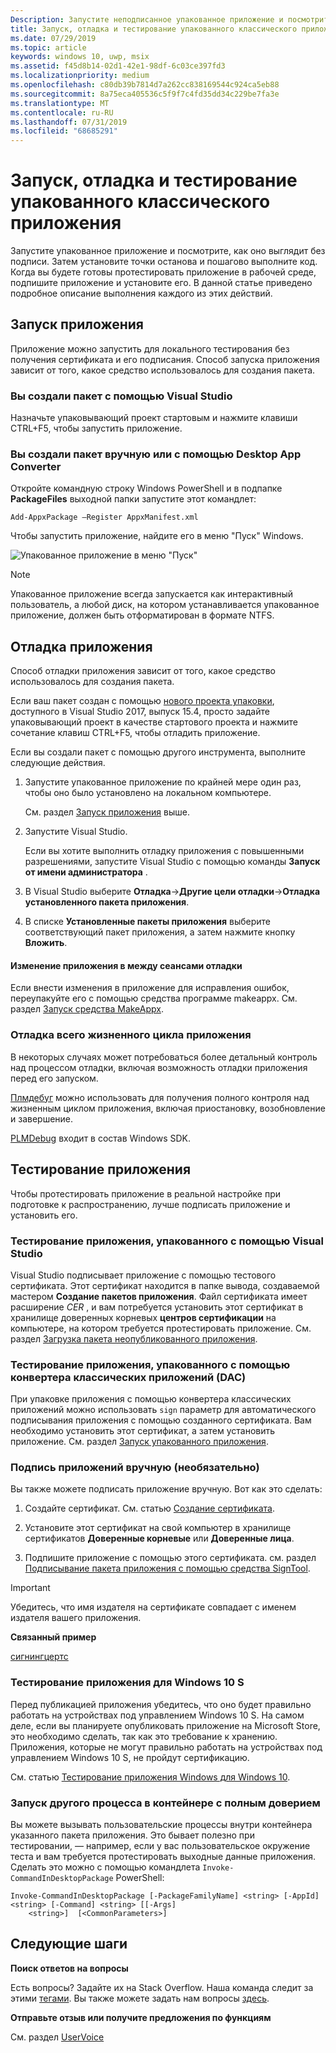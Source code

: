 ```yaml
---
Description: Запустите неподписанное упакованное приложение и посмотрите, как оно выглядит. Затем установите точки останова и пошагово выполните код. Когда будете готовы протестировать приложение в рабочей среде, подпишите его, а затем установите.
title: Запуск, отладка и тестирование упакованного классического приложения (мост для классических приложений)
ms.date: 07/29/2019
ms.topic: article
keywords: windows 10, uwp, msix
ms.assetid: f45d8b14-02d1-42e1-98df-6c03ce397fd3
ms.localizationpriority: medium
ms.openlocfilehash: c80db39b7814d7a262cc838169544c924ca5eb88
ms.sourcegitcommit: 8a75eca405536c5f9f7c4fd35dd34c229be7fa3e
ms.translationtype: MT
ms.contentlocale: ru-RU
ms.lasthandoff: 07/31/2019
ms.locfileid: "68685291"
---
```

# <a name="run-debug-and-test-a-packaged-desktop-application"></a>Запуск, отладка и тестирование упакованного классического приложения

Запустите упакованное приложение и посмотрите, как оно выглядит без подписи. Затем установите точки останова и пошагово выполните код. Когда вы будете готовы протестировать приложение в рабочей среде, подпишите приложение и установите его. В данной статье приведено подробное описание выполнения каждого из этих действий.

<a id="run-app" />

## <a name="run-your-application"></a>Запуск приложения

Приложение можно запустить для локального тестирования без получения сертификата и его подписания. Способ запуска приложения зависит от того, какое средство использовалось для создания пакета.

### <a name="you-created-the-package-by-using-visual-studio"></a>Вы создали пакет с помощью Visual Studio

Назначьте упаковывающий проект стартовым и нажмите клавиши CTRL+F5, чтобы запустить приложение.

### <a name="you-created-the-package-manually-or-by-using-the-desktop-app-converter"></a>Вы создали пакет вручную или с помощью Desktop App Converter

Откройте командную строку Windows PowerShell и в подпапке **PackageFiles** выходной папки запустите этот командлет:

```
Add-AppxPackage –Register AppxManifest.xml
```
Чтобы запустить приложение, найдите его в меню "Пуск" Windows.

![Упакованное приложение в меню "Пуск"](images/converted-app-installed.png)

> [!NOTE]
> Упакованное приложение всегда запускается как интерактивный пользователь, а любой диск, на котором устанавливается упакованное приложение, должен быть отформатирован в формате NTFS.

## <a name="debug-your-app"></a>Отладка приложения

Способ отладки приложения зависит от того, какое средство использовалось для создания пакета.

Если ваш пакет создан с помощью [нового проекта упаковки](desktop-to-uwp-packaging-dot-net.md#new-packaging-project), доступного в Visual Studio 2017, выпуск 15.4, просто задайте упаковывающий проект в качестве стартового проекта и нажмите сочетание клавиш CTRL+F5, чтобы отладить приложение.

Если вы создали пакет с помощью другого инструмента, выполните следующие действия.

1. Запустите упакованное приложение по крайней мере один раз, чтобы оно было установлено на локальном компьютере.

   См. раздел [Запуск приложения](#run-app) выше.

2. Запустите Visual Studio.

   Если вы хотите выполнить отладку приложения с повышенными разрешениями, запустите Visual Studio с помощью команды **Запуск от имени администратора** .

3. В Visual Studio выберите **Отладка**->**Другие цели отладки**->**Отладка установленного пакета приложения**.

4. В списке **Установленные пакеты приложения** выберите соответствующий пакет приложения, а затем нажмите кнопку **Вложить**.

#### <a name="modify-your-application-in-between-debug-sessions"></a>Изменение приложения в между сеансами отладки

Если внести изменения в приложение для исправления ошибок, переупакуйте его с помощью средства программе makeappx. См. раздел [Запуск средства MakeAppx](desktop-to-uwp-manual-conversion.md#make-appx).

### <a name="debug-the-entire-application-lifecycle"></a>Отладка всего жизненного цикла приложения

В некоторых случаях может потребоваться более детальный контроль над процессом отладки, включая возможность отладки приложения перед его запуском.

[Плмдебуг](https://msdn.microsoft.com/library/windows/hardware/jj680085(v=vs.85).aspx) можно использовать для получения полного контроля над жизненным циклом приложения, включая приостановку, возобновление и завершение.

[PLMDebug](https://msdn.microsoft.com/library/windows/hardware/jj680085(v=vs.85).aspx) входит в состав Windows SDK.

## <a name="test-your-app"></a>Тестирование приложения

Чтобы протестировать приложение в реальной настройке при подготовке к распространению, лучше подписать приложение и установить его.

### <a name="test-an-application-that-you-packaged-by-using-visual-studio"></a>Тестирование приложения, упакованного с помощью Visual Studio

Visual Studio подписывает приложение с помощью тестового сертификата. Этот сертификат находится в папке вывода, создаваемой мастером **Создание пакетов приложения**. Файл сертификата имеет расширение *CER* , и вам потребуется установить этот сертификат в хранилище доверенных корневых **центров сертификации** на компьютере, на котором требуется протестировать приложение. См. раздел [Загрузка пакета неопубликованного приложения](../package/packaging-uwp-apps.md#sideload-your-app-package).

### <a name="test-an-application-that-you-packaged-by-using-the-desktop-app-converter-dac"></a>Тестирование приложения, упакованного с помощью конвертера классических приложений (DAC)

При упаковке приложения с помощью конвертера классических приложений можно использовать ``sign`` параметр для автоматического подписывания приложения с помощью созданного сертификата. Вам необходимо установить этот сертификат, а затем установить приложение. См. раздел [Запуск упакованного приложения](desktop-to-uwp-run-desktop-app-converter.md#run-app).


### <a name="manually-sign-apps-optional"></a>Подпись приложений вручную (необязательно)

Вы также можете подписать приложение вручную. Вот как это сделать:

1. Создайте сертификат. См. статью [Создание сертификата](../package/create-certificate-package-signing.md).

2. Установите этот сертификат на свой компьютер в хранилище сертификатов **Доверенные корневые** или **Доверенные лица**.

3. Подпишите приложение с помощью этого сертификата. см. раздел [Подписывание пакета приложения с помощью средства SignTool](../package/sign-app-package-using-signtool.md).

  > [!IMPORTANT]
  > Убедитесь, что имя издателя на сертификате совпадает с именем издателя вашего приложения.

**Связанный пример**

[сигнингцертс](https://github.com/Microsoft/DesktopBridgeToUWP-Samples/tree/master/Samples/SigningCerts)


### <a name="test-your-application-for-windows-10-s"></a>Тестирование приложения для Windows 10 S

Перед публикацией приложения убедитесь, что оно будет правильно работать на устройствах под управлением Windows 10 S. На самом деле, если вы планируете опубликовать приложение на Microsoft Store, это необходимо сделать, так как это требование к хранению. Приложения, которые не могут правильно работать на устройствах под управлением Windows 10 S, не пройдут сертификацию.

См. статью [Тестирование приложения Windows для Windows 10](desktop-to-uwp-test-windows-s.md).

### <a name="run-another-process-inside-the-full-trust-container"></a>Запуск другого процесса в контейнере с полным доверием

Вы можете вызывать пользовательские процессы внутри контейнера указанного пакета приложения. Это бывает полезно при тестировании, — например, если у вас пользовательское окружение теста и вам требуется протестировать выходные данные приложения. Сделать это можно с помощью командлета ```Invoke-CommandInDesktopPackage``` PowerShell:

```CMD
Invoke-CommandInDesktopPackage [-PackageFamilyName] <string> [-AppId] <string> [-Command] <string> [[-Args]
    <string>]  [<CommonParameters>]
```

## <a name="next-steps"></a>Следующие шаги

**Поиск ответов на вопросы**

Есть вопросы? Задайте их на Stack Overflow. Наша команда следит за этими [тегами](https://stackoverflow.com/questions/tagged/project-centennial+or+desktop-bridge). Вы также можете задать нам вопросы [здесь](https://social.msdn.microsoft.com/Forums/en-US/home?filter=alltypes&sort=relevancedesc&searchTerm=%5BDesktop%20Converter%5D).

**Отправьте отзыв или получите предложения по функциям**

См. раздел [UserVoice](https://wpdev.uservoice.com/forums/110705-universal-windows-platform/category/161895-desktop-bridge-centennial)
